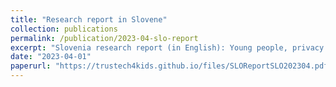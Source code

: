 ```yaml
---
title: "Research report in Slovene"
collection: publications
permalink: /publication/2023-04-slo-report
excerpt: "Slovenia research report (in English): Young people, privacy and trust in Slovenia"
date: "2023-04-01"
paperurl: "https://trustech4kids.github.io/files/SLOReportSLO202304.pdf"
---
```

